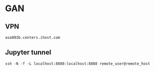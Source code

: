 # GAN

## VPN 
```
asa003b.centers.ihost.com
```
## Jupyter tunnel
```
ssh -N -f -L localhost:8888:localhost:8888 remote_user@remote_host
```
